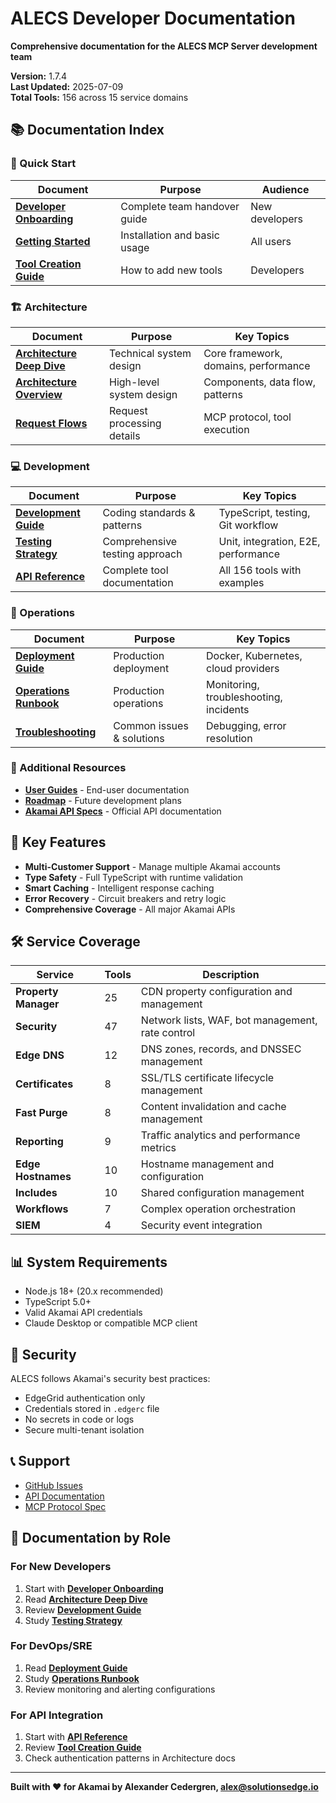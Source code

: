 # ALECS Developer Documentation

**Comprehensive documentation for the ALECS MCP Server development team**

**Version:** 1.7.4  
**Last Updated:** 2025-07-09  
**Total Tools:** 156 across 15 service domains

## 📚 Documentation Index

### 🚀 Quick Start
| Document | Purpose | Audience |
|----------|---------|----------|
| **[Developer Onboarding](./DEVELOPER_ONBOARDING.md)** | Complete team handover guide | New developers |
| **[Getting Started](./getting-started/README.md)** | Installation and basic usage | All users |
| **[Tool Creation Guide](./TOOL_CREATION_GUIDE.md)** | How to add new tools | Developers |

### 🏗️ Architecture
| Document | Purpose | Key Topics |
|----------|---------|------------|
| **[Architecture Deep Dive](./ARCHITECTURE_DEEP_DIVE.md)** | Technical system design | Core framework, domains, performance |
| **[Architecture Overview](./architecture/README.md)** | High-level system design | Components, data flow, patterns |
| **[Request Flows](./architecture/REQUEST_FLOWS.md)** | Request processing details | MCP protocol, tool execution |

### 💻 Development
| Document | Purpose | Key Topics |
|----------|---------|------------|
| **[Development Guide](./DEVELOPMENT_GUIDE.md)** | Coding standards & patterns | TypeScript, testing, Git workflow |
| **[Testing Strategy](./TESTING_STRATEGY.md)** | Comprehensive testing approach | Unit, integration, E2E, performance |
| **[API Reference](./API_REFERENCE.md)** | Complete tool documentation | All 156 tools with examples |

### 🚀 Operations
| Document | Purpose | Key Topics |
|----------|---------|------------|
| **[Deployment Guide](./DEPLOYMENT_GUIDE.md)** | Production deployment | Docker, Kubernetes, cloud providers |
| **[Operations Runbook](./OPERATIONS_RUNBOOK.md)** | Production operations | Monitoring, troubleshooting, incidents |
| **[Troubleshooting](./troubleshooting/README.md)** | Common issues & solutions | Debugging, error resolution |

### 📖 Additional Resources
- **[User Guides](./user-guides/README.md)** - End-user documentation
- **[Roadmap](./roadmap/ROADMAP.md)** - Future development plans
- **[Akamai API Specs](./akamai-api-specs/)** - Official API documentation

## 🔑 Key Features

- **Multi-Customer Support** - Manage multiple Akamai accounts
- **Type Safety** - Full TypeScript with runtime validation
- **Smart Caching** - Intelligent response caching
- **Error Recovery** - Circuit breakers and retry logic
- **Comprehensive Coverage** - All major Akamai APIs

## 🛠️ Service Coverage

| Service | Tools | Description |
|---------|-------|-------------|
| **Property Manager** | 25 | CDN property configuration and management |
| **Security** | 47 | Network lists, WAF, bot management, rate control |
| **Edge DNS** | 12 | DNS zones, records, and DNSSEC management |
| **Certificates** | 8 | SSL/TLS certificate lifecycle management |
| **Fast Purge** | 8 | Content invalidation and cache management |
| **Reporting** | 9 | Traffic analytics and performance metrics |
| **Edge Hostnames** | 10 | Hostname management and configuration |
| **Includes** | 10 | Shared configuration management |
| **Workflows** | 7 | Complex operation orchestration |
| **SIEM** | 4 | Security event integration |

## 📊 System Requirements

- Node.js 18+ (20.x recommended)
- TypeScript 5.0+
- Valid Akamai API credentials
- Claude Desktop or compatible MCP client

## 🔐 Security

ALECS follows Akamai's security best practices:
- EdgeGrid authentication only
- Credentials stored in `.edgerc` file
- No secrets in code or logs
- Secure multi-tenant isolation

## 📞 Support

- [GitHub Issues](https://github.com/acedergren/alecs-mcp-server-akamai/issues)
- [API Documentation](https://techdocs.akamai.com)
- [MCP Protocol Spec](https://modelcontextprotocol.io)

## 🎯 Documentation by Role

### For New Developers
1. Start with **[Developer Onboarding](./DEVELOPER_ONBOARDING.md)**
2. Read **[Architecture Deep Dive](./ARCHITECTURE_DEEP_DIVE.md)**
3. Review **[Development Guide](./DEVELOPMENT_GUIDE.md)**
4. Study **[Testing Strategy](./TESTING_STRATEGY.md)**

### For DevOps/SRE
1. Read **[Deployment Guide](./DEPLOYMENT_GUIDE.md)**
2. Study **[Operations Runbook](./OPERATIONS_RUNBOOK.md)**
3. Review monitoring and alerting configurations

### For API Integration
1. Start with **[API Reference](./API_REFERENCE.md)**
2. Review **[Tool Creation Guide](./TOOL_CREATION_GUIDE.md)**
3. Check authentication patterns in Architecture docs



---

**Built with ❤️ for Akamai by Alexander Cedergren, alex@solutionsedge.io**
